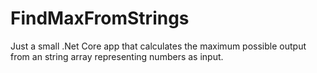 # FindMaxFromStrings
Just a small .Net Core app that calculates the maximum possible output from an string array representing numbers as input.
